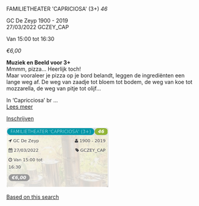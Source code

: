 FAMILIETHEATER 'CAPRICIOSA' (3+) *46*

GC De Zeyp 1900 - 2019  
27/03/2022 GCZEY\_CAP  

Van 15:00 tot 16:30

*€6,00*

  

  

**Muziek en Beeld voor 3+**  
Mmmm, pizza… Heerlijk toch!  
Maar vooraleer je pizza op je bord belandt, leggen de ingrediënten een lange weg af. De weg van zaadje tot bloem tot bodem, de weg van koe tot mozzarella, de weg van pitje tot olijf…  
  
In ‘Capricciosa’ br  ...  
[Lees meer](https://tickets.vgc.be/activity/subscribe/GCZEY_CAP)

[Inschrijven](https://tickets.vgc.be/activity/subscribe/GCZEY_CAP)

![](70809.png)

[Based on this search](https://tickets.vgc.be/activity/index?&vrijeplaatsen=1&Age%5B%5D=3%2C5&entity=276)